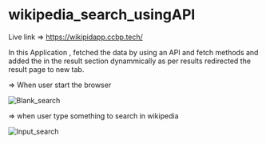 # wikipedia_search_usingAPI
Live link 
=> https://wikipidapp.ccbp.tech/

In this Application , fetched the data by using an API and fetch methods and
added the in the result section dynammically as per results 
redirected the result page to new tab.

=> When user start the browser 

![Blank_search](https://user-images.githubusercontent.com/48233777/231992781-3bd8a5fc-713e-4203-8612-9baa2ec3f775.png)

=> when user type something to search in wikipedia 


![Input_search](https://user-images.githubusercontent.com/48233777/231993082-957d192c-6dcd-4f74-9ab9-4c99bc96d69c.png)
